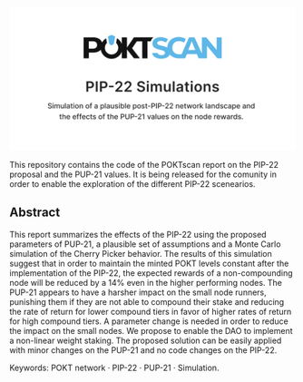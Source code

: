 ![banner](banner.png)

This repository contains the code of the POKTscan report on the PIP-22 proposal and the PUP-21 values. It is being released for the comunity in order to enable the exploration of the different PIP-22 scenearios.



## Abstract

This report summarizes the effects of the PIP-22 using the proposed parameters of PUP-21, a plausible set of assumptions and a Monte Carlo simulation of the Cherry Picker behavior. The results of this simulation suggest that in order to maintain the minted POKT levels constant after the implementation of the PIP-22, the expected rewards of a non-compounding node will be reduced by a $14 \%$ even in the higher performing nodes. The PUP-21 appears to have a harsher impact on the small node runners, punishing them if they are not able to compound their stake and reducing the rate of return for lower compound tiers in favor of higher rates of return for high compound tiers. A parameter change is needed in order to reduce the impact on the small nodes. We propose to enable the DAO to implement a non-linear weight staking. The proposed solution can be easily applied with minor changes on the PUP-21 and no code changes on the PIP-22.

Keywords: POKT network · PIP-22 · PUP-21 · Simulation.